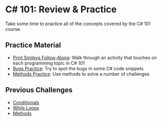 # <span>C# 101:</span> Review & Practice
Take some time to practice all of the concepts covered by the C# 101 course.

## Practice Material
- [Print Smileys Follow-Along](PrintSmileysFollowAlong.md): Walk through an activity that touches on each programming topic in C# 101
- [Bugs Practice](BugsPractice.md): Try to spot the bugs in some C# code snippets
- [Methods Practice](MethodsPractice.md): Use methods to solve a number of challenges

## Previous Challenges
- [Conditionals](../Conditionals/ConditionalChallenges.md)
- [While Loops](../WhileLoops/WhileLoopChallenges.md)
- [Methods](../MethodParameters/MethodsChallenges.md)